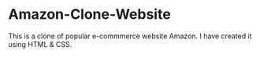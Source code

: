 # Amazon-Clone-Website
This is a clone of popular e-commmerce website Amazon. I have created it using HTML &amp; CSS.
